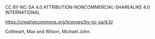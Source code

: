CC BY-NC-SA 4.0 ATTRIBUTION-NONCOMMERCIAL-SHAREALIKE 4.0 INTERNATIONAL

<https://creativecommons.org/licenses/by-nc-sa/4.0/>

Coltheart, Max and Wilson, Michael John.